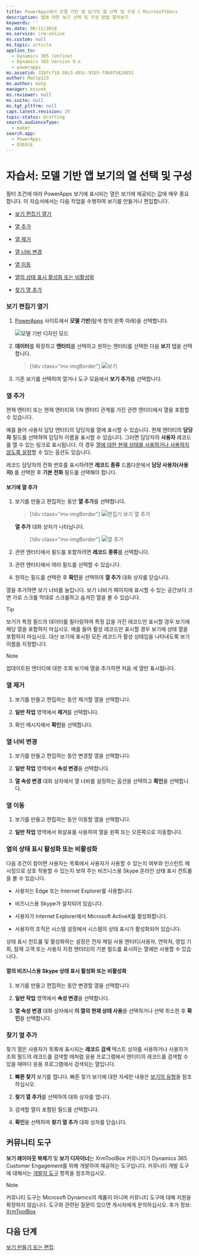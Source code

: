 ```yaml
---
title: PowerApps에서 모델 기반 앱 보기의 열 선택 및 구성 | MicrosoftDocs
description: 앱에 대한 보기 선택 및 구성 방법 알아보기
keywords: ''
ms.date: 06/11/2018
ms.service: crm-online
ms.custom: null
ms.topic: article
applies_to:
  - Dynamics 365 (online)
  - Dynamics 365 Version 9.x
  - powerapps
ms.assetid: 31bfcf18-58c3-491c-91b5-f9b0f5424852
author: Mattp123
ms.author: matp
manager: kvivek
ms.reviewer: null
ms.suite: null
ms.tgt_pltfrm: null
caps.latest.revision: 25
topic-status: Drafting
search.audienceType:
  - maker
search.app:
  - PowerApps
  - D365CE
---
```


# <a name="tutorial-choose-and-configure-columns-in-model-driven-app-views"></a>자습서: 모델 기반 앱 보기의 열 선택 및 구성

<a name="BKMK_ChooseAndConfigureColumns"></a>   

 필터 조건에 따라 PowerApps 보기에 표시되는 열은 보기에 제공되는 값에 매우 중요합니다. 이 자습서에서는 다음 작업을 수행하여 보기를 만들거나 편집합니다.  

-   [보기 편집기 열기](choose-and-configure-columns.md#open-the-view-editor)  
   
-   [열 추가](choose-and-configure-columns.md#BKMK_AddColumns)  
  
-   [열 제거](choose-and-configure-columns.md#BKMK_RemoveColumns)  
  
-   [열 너비 변경](choose-and-configure-columns.md#BKMK_ChangeColumnWidth)  
  
-   [열 이동](choose-and-configure-columns.md#BKMK_MoveAColumns)  
  
-   [열의 상태 표시 활성화 또는 비활성화](choose-and-configure-columns.md#BKMK_EnableOrDisablePresence)  
  
-   [찾기 열 추가](choose-and-configure-columns.md#BKMK_AddFindColumns)  

### <a name="open-the-view-editor"></a>보기 편집기 열기

1.  [PowerApps](https://web.powerapps.com/?utm_source=padocs&utm_medium=linkinadoc&utm_campaign=referralsfromdoc) 사이트에서 **모델 기반**(탐색 창의 왼쪽 아래)을 선택합니다.  

    ![모델 기반 디자인 모드](../model-driven-apps/media/model-driven-switch.png)

2.  **데이터**를 확장하고 **엔터티**를 선택하고 원하는 엔터티를 선택한 다음 **보기** 탭을 선택합니다. 

    > [!div class="mx-imgBorder"] 
    > ![ 보기](media/available-views.png)

3. 기존 보기를 선택하여 열거나 도구 모음에서 **보기 추가**를 선택합니다. 

<a name="BKMK_AddColumns"></a>   
### <a name="add-columns"></a>열 추가  
 현재 엔터티 또는 현재 엔터티와 1:N 엔터티 관계를 가진 관련 엔터티에서 열을 포함할 수 있습니다.  
  
 예를 들어 사용자 담당 엔터티의 담당자를 열에 표시할 수 있습니다. 현재 엔터티의 **담당자** 필드를 선택하여 담당자 이름을 표시할 수 있습니다. 그러면 담당자의 **사용자** 레코드를 열 수 있는 링크로 표시됩니다. 이 경우 [열에 대한 현재 상태를 사용하거나 사용하지 않도록 설정](choose-and-configure-columns.md#BKMK_EnableOrDisablePresence)할 수 있는 옵션도 있습니다.  
  
 레코드 담당자의 전화 번호를 표시하려면 **레코드 종류** 드롭다운에서 **담당 사용자(사용자)** 를 선택한 후 **기본 전화** 필드를 선택해야 합니다.  
  
#### <a name="add-columns-to-views"></a>보기에 열 추가  
  
1.  보기를 만들고 편집하는 동안 **열 추가**를 선택합니다. 

    > [!div class="mx-imgBorder"] 
    > ![편집기 보기 열 추가](media/view-editor.png)

    **열 추가** 대화 상자가 나타납니다.

    > [!div class="mx-imgBorder"] 
    > ![열 추가](media/add-columns.png)
  
2.  관련 엔터티에서 필드를 포함하려면 **레코드 종류**를 선택합니다.  
  
3.  관련 엔터티에서 여러 필드를 선택할 수 있습니다.  
  
4.  원하는 필드를 선택한 후 **확인**을 선택하여 **열 추가** 대화 상자를 닫습니다.  
  
 열을 추가하면 보기 너비를 늘입니다. 보기 너비가 페이지에 표시할 수 있는 공간보다 크면 가로 스크롤 막대로 스크롤하고 숨겨진 열을 볼 수 있습니다.  
  
> [!TIP]
>  보기가 특정 필드의 데이터를 필터링하여 특정 값을 가진 레코드만 표시할 경우 보기에 해당 열을 포함하지 마십시오. 예를 들어 활성 레코드만 표시할 경우 보기에 상태 열을 포함하지 마십시오. 대신 보기에 표시된 모든 레코드가 활성 상태임을 나타내도록 보기 이름을 지정합니다.  
  
> [!NOTE]
>  업데이트된 엔터티에 대한 조회 보기에 열을 추가하면 처음 세 열만 표시됩니다.  
  
<a name="BKMK_RemoveColumns"></a>   
### <a name="remove-columns"></a>열 제거  
  
1.  보기를 만들고 편집하는 동안 제거할 열을 선택합니다.  
  
2.  **일반 작업** 영역에서 **제거**를 선택합니다.  
  
3.  확인 메시지에서 **확인**을 선택합니다.  
  
<a name="BKMK_ChangeColumnWidth"></a>   
### <a name="change-column-width"></a>열 너비 변경  
  
1.  보기를 만들고 편집하는 동안 변경할 열을 선택합니다.  
  
2.  **일반 작업** 영역에서 **속성 변경**을 선택합니다.  
  
3.  **열 속성 변경** 대화 상자에서 열 너비를 설정하는 옵션을 선택하고 **확인**을 선택합니다.  
  
<a name="BKMK_MoveAColumns"></a>   
### <a name="move-a-column"></a>열 이동  
  
1.  보기를 만들고 편집하는 동안 이동할 열을 선택합니다.  
  
2.  **일반 작업** 영역에서 화살표를 사용하여 열을 왼쪽 또는 오른쪽으로 이동합니다.  
  
<a name="BKMK_EnableOrDisablePresence"></a>   
### <a name="enable-or-disable-presence-for-a-column"></a>열의 상태 표시 활성화 또는 비활성화  
 다음 조건이 참이면 사용자는 목록에서 사용자가 사용할 수 있는지 여부와 인스턴트 메시징으로 상호 작용할 수 있는지 보여 주는 비즈니스용 Skype 온라인 상태 표시 컨트롤을 볼 수 있습니다.  
  
-   사용자는 Edge 또는 Internet Explorer를 사용합니다.  
  
-   비즈니스용 Skype가 설치되어 있습니다.  
  
-   사용자가 Internet Explorer에서 Microsoft ActiveX를 활성화합니다.  
  
-   사용자의 조직은 시스템 설정에서 시스템의 상태 표시가 활성화되어 있습니다.  
  
 상태 표시 컨트롤 및 활성화하는 설정은 전자 메일 사용 엔터티(사용자, 연락처, 영업 기회, 잠재 고객 또는 사용자 지정 엔터티)의 기본 필드를 표시하는 열에만 사용할 수 있습니다.  
  
#### <a name="enable-or-disable-skype-for-business-presence-for-a-column"></a>열의 비즈니스용 Skype 상태 표시 활성화 또는 비활성화  
  
1.  보기를 만들고 편집하는 동안 변경할 열을 선택합니다.  
  
2.  **일반 작업** 영역에서 **속성 변경**을 선택합니다.  
  
3.  **열 속성 변경** 대화 상자에서 **이 열의 현재 상태 사용**을 선택하거나 선택 취소한 후 **확인**을 선택합니다.  
  
<a name="BKMK_AddFindColumns"></a>   
### <a name="add-find-columns"></a>찾기 열 추가  
 찾기 열은 사용자가 목록에 표시되는 **레코드 검색** 텍스트 상자를 사용하거나 사용자가 조회 필드의 레코드를 검색할 때처럼 응용 프로그램에서 엔터티의 레코드를 검색할 수 있을 때마다 응용 프로그램에서 검색되는 열입니다.  
  
1.  **빠른 찾기** 보기를 엽니다. 빠른 찾기 보기에 대한 자세한 내용은 [보기의 유형](create-edit-views.md#types-of-views)을 참조하십시오.  
  
2.  **찾기 열 추가**를 선택하여 대화 상자를 엽니다.  
  
3.  검색할 열이 포함된 필드를 선택합니다.  
  
4.  **확인**을 선택하여 **찾기 열 추가** 대화 상자를 닫습니다.  

## <a name="community-tools"></a>커뮤니티 도구

**보기 레이아웃 복제기** 및 **보기 디자이너**는 XrmToolBox 커뮤니티가 Dynamics 365 Customer Engagement를 위해 개발하여 제공하는 도구입니다. 커뮤니티 개발 도구에 대해서는 [개발자 도구](https://docs.microsoft.com/dynamics365/customer-engagement/developer/developer-tools) 항목을 참조하십시오.

> [!NOTE]
> 커뮤니티 도구는 Microsoft Dynamics의 제품이 아니며 커뮤니티 도구에 대해 지원을 확장하지 않습니다. 도구와 관련된 질문이 있으면 게시자에게 문의하십시오. 추가 정보: [XrmToolBox](https://www.xrmtoolbox.com) 

## <a name="next-steps"></a>다음 단계
[보기 만들기 또는 편집](create-edit-views.md)
